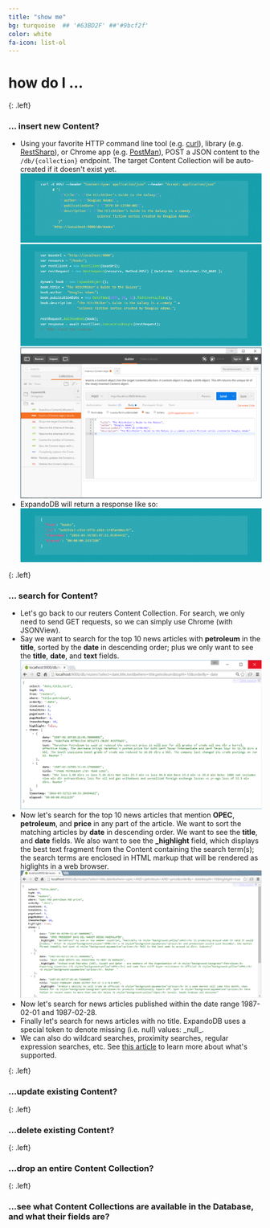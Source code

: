 ```yaml
---
title: "show me"
bg: turquoise  ## '#63BD2F' ##'#9bcf2f'
color: white
fa-icon: list-ol
---
```


# **how do I ...** 

{: .left}
### **... insert new Content?**
- Using your favorite HTTP command line tool (e.g. [curl](https://curl.haxx.se)), library (e.g. [RestSharp](http://restsharp.org/)), or Chrome app 
  (e.g. [PostMan](http://www.getpostman.com)), POST a JSON content to the `/db/{collection}` endpoint. The target Content Collection will be auto-created if it doesn't exist yet.
  ![curl Insert New](img/curl-insert-new.png)  
  ![RestSharp Insert New](img/restsharp-insert-new.png)
  ![Postman Insert New](img/postman-insert-new.png)
- ExpandoDB will return a response like so:
  ![Insert response](img/insert-response.png)  

{: .left}
### **... search for Content?**
- Let's go back to our reuters Content Collection. For search, we only need to send GET requests, so we can simply use Chrome (with JSONView).
- Say we want to search for the top 10 news articles with **petroleum** in the **title**, sorted by the **date** in descending order; 
  plus we only want to see the **title**, **date**, and **text** fields.
  ![Howto Search](img/howto-search-1.png)
- Now let's search for the top 10 news articles that mention **OPEC**, **petroleum**, and **price** in any part of the article.
  We want to sort the matching articles by **date** in descending order. We want to see the **title**, and **date** fields. We also 
  want to see the **_highlight** field, which displays the best text fragment from the Content containing the search term(s); 
  the search terms are enclosed in HTML markup that will be rendered as higlights in a web browser.    
  ![Howto Search Highlight](img/howto-search-2.png)
- Now let's search for news articles published within the date range 1987-02-01 and 1987-02-28. 
- Finally let's search for news articles with no title. ExpandoDB uses a special token to denote missing (i.e. null) values: \_null\_. 
- We can also do wildcard searches, proximity searches, regular expression searches, etc. See [this article](http://www.lucenetutorial.com/lucene-query-syntax.html)
  to learn more about what's supported.  
  
{: .left}
### **...update existing Content?**

{: .left}
### **...delete existing Content?**

{: .left}
### **...drop an entire Content Collection?**

{: .left}
### **...see what Content Collections are available in the Database, and what their fields are?** 